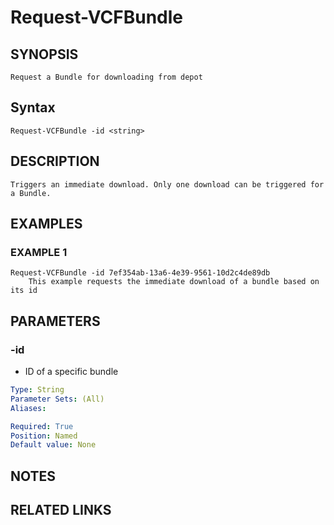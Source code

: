 # Request-VCFBundle

## SYNOPSIS
    Request a Bundle for downloading from depot

## Syntax
```
Request-VCFBundle -id <string>
```

## DESCRIPTION
    Triggers an immediate download. Only one download can be triggered for a Bundle. 

## EXAMPLES

### EXAMPLE 1
```
Request-VCFBundle -id 7ef354ab-13a6-4e39-9561-10d2c4de89db
    This example requests the immediate download of a bundle based on its id
```

## PARAMETERS

### -id
- ID of a specific bundle 

```yaml
Type: String
Parameter Sets: (All)
Aliases:

Required: True
Position: Named
Default value: None
```

## NOTES

## RELATED LINKS
